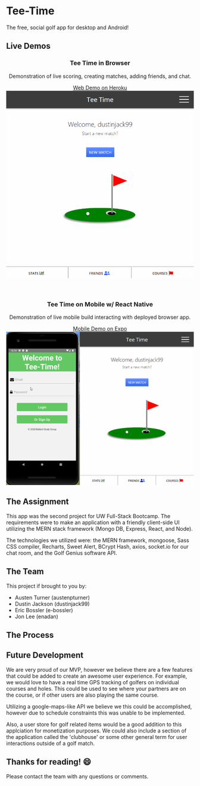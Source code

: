 # Tee-Time

The free, social golf app for desktop and Android!

## Live Demos

<h3 align="center">Tee Time in Browser</h3>
<p align="center">Demonstration of live scoring, creating matches, adding friends, and chat.</p>

<div align="center">
  <a :target="_blank" href="https://tee-time-seattle.herokuapp.com/">Web Demo on Heroku</a>
</div>
<div align="center">
  <img src="./tee-time-demo.gif" />
</div>

<br>
<br>

<h3 align="center">Tee Time on Mobile w/ React Native</h3>
<p align="center">Demonstration of live mobile build interacting with deployed browser app.</p>

<div align="center">
  <a :target="_blank" href="https://expo.io/@dustinjack99/tee-time">Mobile Demo on Expo</a>
</div>
<div align="center">
  <img src="./tee-time-nat-demo.gif" />
</div>


## The Assignment
This app was the second project for UW Full-Stack Bootcamp. The requirements were to make an application with a friendly client-side UI utilizing the MERN stack framework (Mongo DB, Express, React, and Node). 

The technologies we utilized were: the MERN framework, mongoose, Sass CSS compiler, Recharts, Sweet Alert, BCrypt Hash, axios, socket.io for our chat room, and the Golf Genius software API. 

## The Team
This project if brought to you by:

- Austen Turner (austenpturner)
- Dustin Jackson (dustinjack99)
- Eric Bossler (e-bossler)
- Jon Lee (enadan)

## The Process
<!-- We started the project using some starter code given to us. The started code included Passport and Sequelize ORM. Passport is used to authenticate our users and save their passwords safely using bcrpyt and hashing. The started code used jQuery to route to a login and signup page, however since we prefer using vanilla JavaScipt we re-wrote all the jQuery get and post requests in regular JS. 


Using MySQL we made a database and two tables, one for Users and one for Ducks. The User's model was already in the starter code, so all we needed to do was add a Ducks model and create datatypes and validation for the column values. Once we were able to register and save user's to the user model and our database, we added a ducklist and playground page so we could begin adding our ducks. Users can have multiple ducks, but ducks can only belong to one user so we used a duckId value to join the two tables. With the models joined, users were able to access their saved ducks on the ducklist page when they login, or make a new ducks. We used handlebars for the ducklist and playground pages to render the user's ducks.

The get and post routes for the app were the most difficult part of the project. We split our routes up into html-routes, api-routes and duck-routes. The duck-routes are used to update the Duck model when the user interacts with the duck in the playground. Each time a user clicks a button on the game controllers to ineract with their duck a post request is made, sending updated information to the database and saving a new value for the duck.

The duck is made of pure CSS and is animated using animate.css. We decided to use Sass for writting and organizing our styles. This was helpful to break up the page styles into multiple files and save colors for re-use.

When the user interacts with the duck, the duck gets hungry! However, the user only starts with a certain amount of duckbucks and duckfood. When the user is out of food and bucks they are redirected to a duckbucks page where they can choose to buy more duckbucks using PayPal. This takes the user to a PayPal sandbox where they can purchase duckbucks. After their purchase, they are taken back to the playground where they can continue to play with their duck. -->

## Future Development
We are very proud of our MVP, however we believe there are a few features that could be added to create an awesome user experience. For example, we would love to have a real time GPS tracking of golfers on individual courses and holes. This could be used to see where your partners are on the course, or if other users are also playing the same course. 

Utilizing a google-maps-like API we believe we this could be accomplished, however due to schedule constraints this was unable to be implemented.

Also, a user store for golf related items would be a good addition to this applciation for monetization purposes. We could also include a section of the application called the 'clubhouse' or some other general term for user interactions outside of a golf match. 

## Thanks for reading! :smile:
Please contact the team with any questions or comments.
